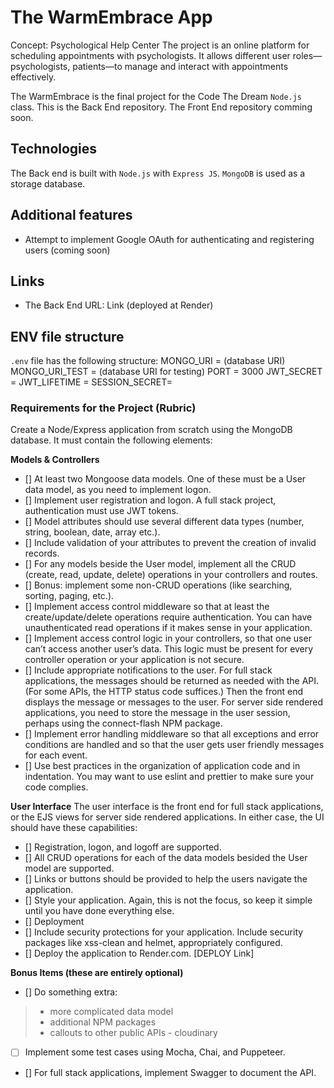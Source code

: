 # The WarmEmbrace App

Concept: Psychological Help Center
The project is an online platform for scheduling appointments with psychologists. It allows different user roles—psychologists, patients—to manage and interact with appointments effectively.


The WarmEmbrace is the final project for the Code The Dream `Node.js` class.
This is the Back End repository. The Front End repository comming soon.

## Technologies

The Back end is built with `Node.js` with `Express JS`.
`MongoDB` is used as a storage database.

## Additional features

- Attempt to implement Google OAuth for authenticating and registering users (coming soon)

## Links

- The Back End URL: Link (deployed at Render)

## ENV file structure

`.env` file has the following structure:
MONGO_URI = (database URI)
MONGO_URI_TEST = (database URI for testing)
PORT = 3000
JWT_SECRET =
JWT_LIFETIME =
SESSION_SECRET=


### **Requirements for the Project (Rubric)**
Create a Node/Express application from scratch using the MongoDB database. It must contain the following elements:
 
**Models & Controllers**
- [] At least two Mongoose data models. One of these must be a User data model, as you need to implement logon.
- [] Implement user registration and logon. A full stack project, authentication must use JWT tokens.
- [] Model attributes should use several different data types (number, string, boolean, date, array etc.).
- [] Include validation of your attributes to prevent the creation of invalid records.
- [] For any models beside the User model, implement all the CRUD (create, read, update, delete) operations in your controllers and routes.
- [] Bonus: implement some non-CRUD operations (like searching, sorting, paging, etc.).
- [] Implement access control middleware so that at least the create/update/delete operations require authentication. You can have unauthenticated read operations if it makes sense in your application.
- [] Implement access control logic in your controllers, so that one user can’t access another user’s data. This logic must be present for every controller operation or your application is not secure.
- [] Include appropriate notifications to the user. For full stack applications, the messages should be returned as needed with the API. (For some APIs, the HTTP status code suffices.) Then the front end displays the message or messages to the user. For server side rendered applications, you need to store the message in the user session, perhaps using the connect-flash NPM package.
- [] Implement error handling middleware so that all exceptions and error conditions are handled and so that the user gets user friendly messages for each event.
- [] Use best practices in the organization of application code and in indentation. You may want to use eslint and prettier to make sure your code complies.

**User Interface**
The user interface is the front end for full stack applications, or the EJS views for server side rendered applications. In either case, the UI should have these capabilities:
- [] Registration, logon, and logoff are supported.
- [] All CRUD operations for each of the data models besided the User model are supported.
- [] Links or buttons should be provided to help the users navigate the application.
- [] Style your application. Again, this is not the focus, so keep it simple until you have done everything else.
- [] Deployment         
- [] Include security protections for your application. Include security packages like xss-clean and helmet, appropriately configured.
- [] Deploy the application to Render.com.  [DEPLOY Link]

**Bonus Items (these are entirely optional)**
- [] Do something extra: 

> - more complicated data model
> -  additional NPM packages
> - callouts to other public APIs - cloudinary 

- [ ] Implement some test cases using Mocha, Chai, and Puppeteer.
- [] For full stack applications, implement Swagger to document the API.
